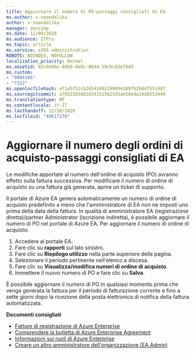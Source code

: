 ```yaml
---
title: Aggiornare il numero di PO-passaggi consigliati di EA
ms.author: v-smandalika
author: v-smandalika
manager: dansimp
ms.date: 12/09/2020
ms.audience: ITPro
ms.topic: article
ms.service: o365-administration
ROBOTS: NOINDEX, NOFOLLOW
localization_priority: Normal
ms.assetid: 82c0a06e-86b0-4e8c-8644-59cbc02e7645
ms.custom:
- "9004166"
- "7322"
ms.openlocfilehash: ef1e5f52cb26542892199694309fb2b0df551997
ms.sourcegitcommit: a7952283882d341515623d5ae58eda14d0553449
ms.translationtype: MT
ms.contentlocale: it-IT
ms.lasthandoff: 12/10/2020
ms.locfileid: "49617278"
---
```

# <a name="update-purchase-order-number---legacy-ea---recommended-steps"></a>Aggiornare il numero degli ordini di acquisto-passaggi consigliati di EA

Le modifiche apportate al numero dell'ordine di acquisto (PO) avranno effetto sulla fattura successiva. Per modificare il numero di ordine di acquisto su una fattura già generata, aprire un ticket di supporto. 

Il portale di Azure EA genera automaticamente un numero di ordine di acquisto predefinito a meno che l'amministratore di EA non ne imposti uno prima della data della fattura. In qualità di amministratore EA (registrazione diretta)/partner Administrator (iscrizione indiretta), è possibile aggiornare il numero di PO nel portale di Azure EA. Per aggiornare il numero di ordine di acquisto:

1. Accedere al portale EA.
2. Fare clic su **rapporti** sul lato sinistro.
3. Fare clic su **Riepilogo utilizzo** nella parte superiore della pagina.
4. Selezionare il periodo pertinente nell'elenco a discesa.
5. Fare clic su **Visualizza/modifica numeri di ordine di acquisto**.
6. Immettere il nuovo numero di PO e fare clic su **Salva**.

È possibile aggiornare il numero di PO in qualsiasi momento prima che venga generata la fattura per il periodo di fatturazione corrente e fino a sette giorni dopo la ricezione della posta elettronica di notifica della fattura automatizzata. 

**Documenti consigliati**

- [Fatture di registrazione di Azure Enterprise](https://docs.microsoft.com/azure/cost-management-billing/manage/ea-portal-enrollment-invoices) 
- [Comprendere la bolletta di Azure Enterprise Agreement](https://docs.microsoft.com/azure/cost-management-billing/understand/review-enterprise-agreement-bill)  
- [Informazioni sui ruoli di Azure Enterprise](https://docs.microsoft.com/azure/cost-management-billing/manage/understand-ea-roles#add-a-new-enterprise-administrator) 
- [Creare un altro amministratore dell'organizzazione (EA Admin)](https://docs.microsoft.com/azure/cost-management-billing/manage/ea-portal-administration#create-another-enterprise-administrator)

